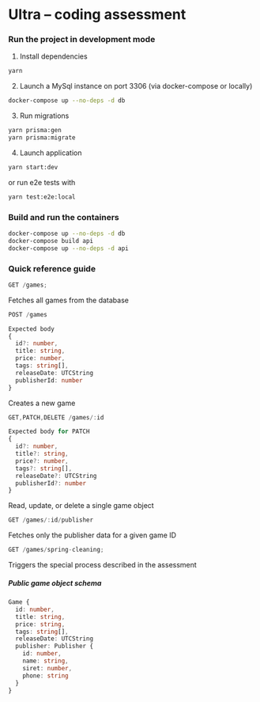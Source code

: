 # Ultra – coding assessment

### Run the project in development mode

1. Install dependencies

```sh
yarn
```

2. Launch a MySql instance on port 3306 (via docker-compose or locally)

```sh
docker-compose up --no-deps -d db
```

3. Run migrations

```sh
yarn prisma:gen
yarn prisma:migrate
```

4. Launch application

```sh
yarn start:dev
```

or run e2e tests with

```sh
yarn test:e2e:local
```

### Build and run the containers

```sh
docker-compose up --no-deps -d db
docker-compose build api
docker-compose up --no-deps -d api
```

### Quick reference guide

```ts
GET /games;
```

Fetches all games from the database

```ts
POST /games

Expected body
{
  id?: number,
  title: string,
  price: number,
  tags: string[],
  releaseDate: UTCString
  publisherId: number
}
```

Creates a new game

```ts
GET,PATCH,DELETE /games/:id

Expected body for PATCH
{
  id?: number,
  title?: string,
  price?: number,
  tags?: string[],
  releaseDate?: UTCString
  publisherId?: number
}
```

Read, update, or delete a single game object

```ts
GET /games/:id/publisher
```

Fetches only the publisher data for a given game ID

```ts
GET /games/spring-cleaning;
```

Triggers the special process described in the assessment

##### Public game object schema

```ts
Game {
  id: number,
  title: string,
  price: string,
  tags: string[],
  releaseDate: UTCString
  publisher: Publisher {
    id: number,
    name: string,
    siret: number,
    phone: string
  }
}
```
